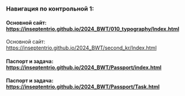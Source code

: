 ### Навигация по контрольной 1:
#### Основной сайт: https://inseptentrio.github.io/2024_BWT/010_typography/Index.html
Основной сайт: https://inseptentrio.github.io/2024_BWT/second_kr/Index.html
#### Паспорт и задача: https://inseptentrio.github.io/2024_BWT/Passport/index.html
#### Паспорт и задача: https://inseptentrio.github.io/2024_BWT/Passport/Task.html
